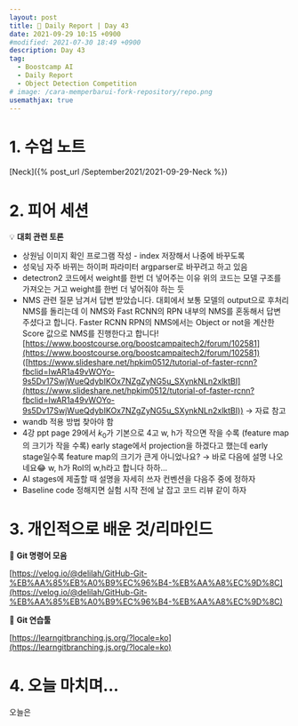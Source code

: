 ```yaml
---
layout: post
title: 📔 Daily Report | Day 43
date: 2021-09-29 10:15 +0900
#modified: 2021-07-30 18:49 +0900
description: Day 43
tag:
  - Boostcamp AI
  - Daily Report
  - Object Detection Competition
# image: /cara-memperbarui-fork-repository/repo.png
usemathjax: true
---
```


# 1. 수업 노트

[Neck]({% post_url /September2021/2021-09-29-Neck %})

# 2. 피어 세션

💡 **대회 관련 토론**

- 상원님
이미지 확인 프로그램 작성 - index 저장해서 나중에 바꾸도록
- 성욱님
자주 바뀌는 하이퍼 파라미터 argparser로 바꾸려고 하고 있음
- detectron2 코드에서 weight를 한번 더 넣어주는 이유
위의 코드는 모델 구조를 가져오는 거고 weight를 한번 더 넣어줘야 하는 듯
- NMS 관련 질문 남겨서 답변 받았습니다.
대회에서 보통 모델의 output으로 후처리 NMS를 돌리는데 이 NMS와 Fast RCNN의 RPN 내부의 NMS를 혼동해서 답변 주셨다고 합니다. Faster RCNN RPN의 NMS에서는 Object or not을 계산한 Score 값으로 NMS를 진행한다고 합니다!
[https://www.boostcourse.org/boostcampaitech2/forum/102581](https://www.boostcourse.org/boostcampaitech2/forum/102581)
([https://www.slideshare.net/hpkim0512/tutorial-of-faster-rcnn?fbclid=IwAR1a49vWOYo-9s5Dv17SwjWueQdybIKOx7NZgZyNG5u_SXynkNLn2xlktBI](https://www.slideshare.net/hpkim0512/tutorial-of-faster-rcnn?fbclid=IwAR1a49vWOYo-9s5Dv17SwjWueQdybIKOx7NZgZyNG5u_SXynkNLn2xlktBI)) → 자료 참고
- wandb 적용 방법 찾아야 함
- 4강 ppt page 29에서
$k_0$가 기본으로 4고 w, h가 작으면 작을 수록 (feature map의 크기가 작을 수록) early stage에서 projection을 하겠다고 했는데 early stage일수록 feature map의 크기가 큰게 아니었나요? 
→ 바로 다음에 설명 나오네요😂 w, h가 RoI의 w,h라고 합니다 하하...
- AI stages에 제출할 때 설명을 자세히 쓰자
컨벤션을 다음주 중에 정하자
- Baseline code 정해지면 실험 시작 전에 날 잡고 코드 리뷰 같이 하자

# 3. 개인적으로 배운 것/리마인드

🌿 **Git 명령어 모음**

[https://velog.io/@delilah/GitHub-Git-%EB%AA%85%EB%A0%B9%EC%96%B4-%EB%AA%A8%EC%9D%8C](https://velog.io/@delilah/GitHub-Git-%EB%AA%85%EB%A0%B9%EC%96%B4-%EB%AA%A8%EC%9D%8C)

🌿 **Git 연습툴**

[https://learngitbranching.js.org/?locale=ko](https://learngitbranching.js.org/?locale=ko)

# 4. 오늘 마치며...

오늘은 